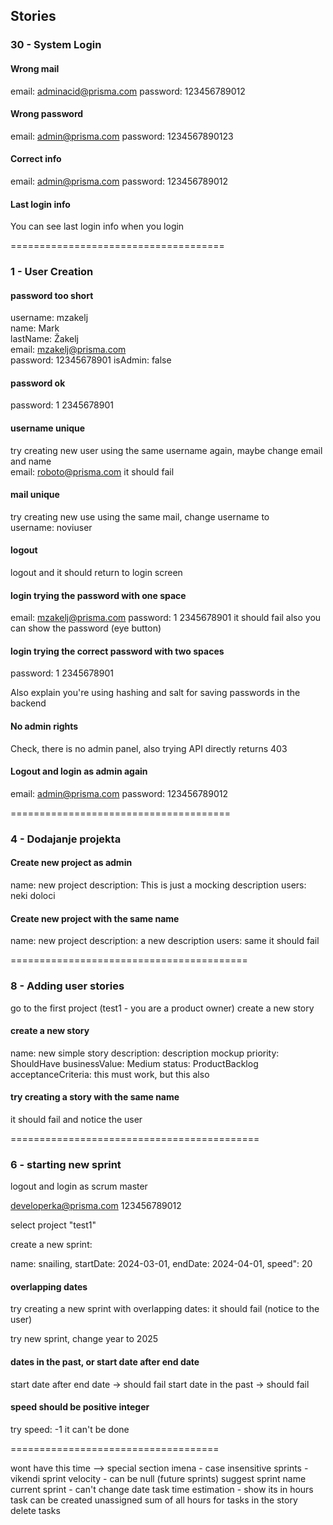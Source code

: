 ## Stories

### 30 - System Login

#### Wrong mail
email: adminacid@prisma.com 
password: 123456789012

#### Wrong password
email: admin@prisma.com 
password: 1234567890123

#### Correct info
email: admin@prisma.com 
password: 123456789012  

#### Last login info
You can see last login info when you login

=====================================
### 1 - User Creation

#### password too short
username: mzakelj  
name: Mark  
lastName: Žakelj  
email: mzakelj@prisma.com   
password: 12345678901
isAdmin: false  

#### password ok
password: 1  2345678901

#### username unique
try creating new user using the same username again, maybe change email and name    
email: roboto@prisma.com
it should fail

#### mail unique
try creating new use using the same mail, change username to    
username: noviuser

#### logout
logout and it should return to login screen

#### login trying the password with one space
email: mzakelj@prisma.com
password: 1 2345678901
it should fail
also you can show the password (eye button)

#### login trying the correct password with two spaces
password: 1  2345678901

Also explain you're using hashing and salt for saving passwords in the backend

#### No admin rights
Check, there is no admin panel, also trying API directly returns 403

#### Logout and login as admin again
email: admin@prisma.com 
password: 123456789012

======================================

### 4 - Dodajanje projekta

#### Create new project as admin
name: new project
description: This is just a mocking description
users: neki doloci

#### Create new project with the same name
name: new project
description: a new description
users: same
it should fail

=========================================
### 8 - Adding user stories

go to the first project (test1 - you are a product owner)
create a new story

#### create a new story
name: new simple story
description: description mockup
priority: ShouldHave
businessValue: Medium
status: ProductBacklog
acceptanceCriteria: this must work, but this also

#### try creating a story with the same name
it should fail and notice the user

===========================================
### 6 - starting new sprint
logout and login as scrum master

developerka@prisma.com
123456789012

select project "test1"

create a new sprint:

name: snailing,
startDate: 2024-03-01,
endDate: 2024-04-01,
speed": 20

#### overlapping dates
try creating a new sprint with overlapping dates:
it should fail (notice to the user)

try new sprint, change year to 2025

#### dates in the past, or start date after end date
start date after end date -> should fail
start date in the past -> should fail

#### speed should be positive integer
try
speed: -1
it can't be done

====================================
<!-- ### 14 - adding tasks to user stories
select first project, the first story and assign a new task

description: false description,
timeEstimation: PT10H,
status: Unassigned -->


wont have this time --> special section
imena - case insensitive
sprints - vikendi
sprint velocity - can be null (future sprints)
suggest sprint name
current sprint - can't change date
task time estimation - show its in hours
task can be created unassigned
sum of all hours for tasks in the story
delete tasks
















